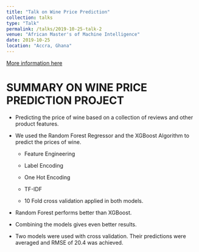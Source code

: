 ```yaml
---
title: "Talk on Wine Price Prediction"
collection: talks
type: "Talk"
permalink: /talks/2019-10-25-talk-2
venue: "African Master's of Machine Intelligence"
date: 2019-10-25
location: "Accra, Ghana"
---
```


[More information here](https://github.com/EmmanuelOwusu/Wine-Price-Prediction)

# SUMMARY ON WINE PRICE PREDICTION PROJECT


* Predicting the price of wine based on a collection of reviews and other product features.

* We used the Random Forest Regressor and the XGBoost Algorithm to predict the prices of wine.

    * Feature Engineering

    * Label Encoding
    
    * One Hot Encoding
    
     * TF-IDF
     
     * 10 Fold cross validation applied in both models.

* Random Forest performs better than XGBoost.

* Combining the models gives even better results.

* Two models were used with cross validation. Their predictions were averaged and RMSE of 20.4 was achieved.
